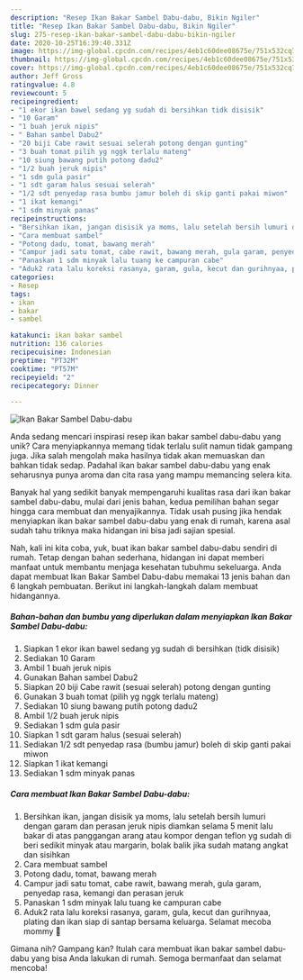```yaml
---
description: "Resep Ikan Bakar Sambel Dabu-dabu, Bikin Ngiler"
title: "Resep Ikan Bakar Sambel Dabu-dabu, Bikin Ngiler"
slug: 275-resep-ikan-bakar-sambel-dabu-dabu-bikin-ngiler
date: 2020-10-25T16:39:40.331Z
image: https://img-global.cpcdn.com/recipes/4eb1c60dee08675e/751x532cq70/ikan-bakar-sambel-dabu-dabu-foto-resep-utama.jpg
thumbnail: https://img-global.cpcdn.com/recipes/4eb1c60dee08675e/751x532cq70/ikan-bakar-sambel-dabu-dabu-foto-resep-utama.jpg
cover: https://img-global.cpcdn.com/recipes/4eb1c60dee08675e/751x532cq70/ikan-bakar-sambel-dabu-dabu-foto-resep-utama.jpg
author: Jeff Gross
ratingvalue: 4.8
reviewcount: 5
recipeingredient:
- "1 ekor ikan bawel sedang yg sudah di bersihkan tidk disisik"
- "10 Garam"
- "1 buah jeruk nipis"
- " Bahan sambel Dabu2"
- "20 biji Cabe rawit sesuai selerah potong dengan gunting"
- "3 buah tomat pilih yg nggk terlalu mateng"
- "10 siung bawang putih potong dadu2"
- "1/2 buah jeruk nipis"
- "1 sdm gula pasir"
- "1 sdt garam halus sesuai selerah"
- "1/2 sdt penyedap rasa bumbu jamur boleh di skip ganti pakai miwon"
- "1 ikat kemangi"
- "1 sdm minyak panas"
recipeinstructions:
- "Bersihkan ikan, jangan disisik ya moms, lalu setelah bersih lumuri dengan garam dan perasan jeruk nipis diamkan selama 5 menit lalu bakar di atas panggangan arang atau kompor dengan teflon yg sudah di beri sedikit minyak atau margarin, bolak balik jika sudah matang angkat dan sisihkan"
- "Cara membuat sambel"
- "Potong dadu, tomat, bawang merah"
- "Campur jadi satu tomat, cabe rawit, bawang merah, gula garam, penyedap rasa, kemangi dan perasan jeruk"
- "Panaskan 1 sdm minyak lalu tuang ke campuran cabe"
- "Aduk2 rata lalu koreksi rasanya, garam, gula, kecut dan gurihnyaa, plating dan ikan siap di santap bersama keluarga. Selamat mecoba mommy 🥰"
categories:
- Resep
tags:
- ikan
- bakar
- sambel

katakunci: ikan bakar sambel 
nutrition: 136 calories
recipecuisine: Indonesian
preptime: "PT32M"
cooktime: "PT57M"
recipeyield: "2"
recipecategory: Dinner

---
```



![Ikan Bakar Sambel Dabu-dabu](https://img-global.cpcdn.com/recipes/4eb1c60dee08675e/751x532cq70/ikan-bakar-sambel-dabu-dabu-foto-resep-utama.jpg)

Anda sedang mencari inspirasi resep ikan bakar sambel dabu-dabu yang unik? Cara menyiapkannya memang tidak terlalu sulit namun tidak gampang juga. Jika salah mengolah maka hasilnya tidak akan memuaskan dan bahkan tidak sedap. Padahal ikan bakar sambel dabu-dabu yang enak seharusnya punya aroma dan cita rasa yang mampu memancing selera kita.



Banyak hal yang sedikit banyak mempengaruhi kualitas rasa dari ikan bakar sambel dabu-dabu, mulai dari jenis bahan, kedua pemilihan bahan segar hingga cara membuat dan menyajikannya. Tidak usah pusing jika hendak menyiapkan ikan bakar sambel dabu-dabu yang enak di rumah, karena asal sudah tahu triknya maka hidangan ini bisa jadi sajian spesial.


Nah, kali ini kita coba, yuk, buat ikan bakar sambel dabu-dabu sendiri di rumah. Tetap dengan bahan sederhana, hidangan ini dapat memberi manfaat untuk membantu menjaga kesehatan tubuhmu sekeluarga. Anda dapat membuat Ikan Bakar Sambel Dabu-dabu memakai 13 jenis bahan dan 6 langkah pembuatan. Berikut ini langkah-langkah dalam membuat hidangannya.

<!--inarticleads1-->

##### Bahan-bahan dan bumbu yang diperlukan dalam menyiapkan Ikan Bakar Sambel Dabu-dabu:

1. Siapkan 1 ekor ikan bawel sedang yg sudah di bersihkan (tidk disisik)
1. Sediakan 10 Garam
1. Ambil 1 buah jeruk nipis
1. Gunakan  Bahan sambel Dabu2
1. Siapkan 20 biji Cabe rawit (sesuai selerah) potong dengan gunting
1. Gunakan 3 buah tomat (pilih yg nggk terlalu mateng)
1. Sediakan 10 siung bawang putih potong dadu2
1. Ambil 1/2 buah jeruk nipis
1. Sediakan 1 sdm gula pasir
1. Siapkan 1 sdt garam halus (sesuai selerah)
1. Sediakan 1/2 sdt penyedap rasa (bumbu jamur) boleh di skip ganti pakai miwon
1. Siapkan 1 ikat kemangi
1. Sediakan 1 sdm minyak panas




<!--inarticleads2-->

##### Cara membuat Ikan Bakar Sambel Dabu-dabu:

1. Bersihkan ikan, jangan disisik ya moms, lalu setelah bersih lumuri dengan garam dan perasan jeruk nipis diamkan selama 5 menit lalu bakar di atas panggangan arang atau kompor dengan teflon yg sudah di beri sedikit minyak atau margarin, bolak balik jika sudah matang angkat dan sisihkan
1. Cara membuat sambel
1. Potong dadu, tomat, bawang merah
1. Campur jadi satu tomat, cabe rawit, bawang merah, gula garam, penyedap rasa, kemangi dan perasan jeruk
1. Panaskan 1 sdm minyak lalu tuang ke campuran cabe
1. Aduk2 rata lalu koreksi rasanya, garam, gula, kecut dan gurihnyaa, plating dan ikan siap di santap bersama keluarga. Selamat mecoba mommy 🥰




Gimana nih? Gampang kan? Itulah cara membuat ikan bakar sambel dabu-dabu yang bisa Anda lakukan di rumah. Semoga bermanfaat dan selamat mencoba!
